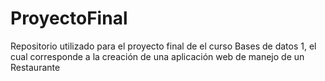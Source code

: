 ﻿# ProyectoFinal
Repositorio utilizado para el proyecto final de el curso Bases de datos 1, el cual corresponde a la creación de una aplicación web de manejo de un Restaurante
